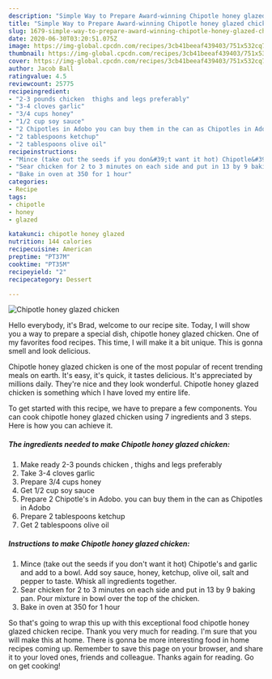 ```yaml
---
description: "Simple Way to Prepare Award-winning Chipotle honey glazed chicken"
title: "Simple Way to Prepare Award-winning Chipotle honey glazed chicken"
slug: 1679-simple-way-to-prepare-award-winning-chipotle-honey-glazed-chicken
date: 2020-06-30T03:20:51.075Z
image: https://img-global.cpcdn.com/recipes/3cb41beeaf439403/751x532cq70/chipotle-honey-glazed-chicken-recipe-main-photo.jpg
thumbnail: https://img-global.cpcdn.com/recipes/3cb41beeaf439403/751x532cq70/chipotle-honey-glazed-chicken-recipe-main-photo.jpg
cover: https://img-global.cpcdn.com/recipes/3cb41beeaf439403/751x532cq70/chipotle-honey-glazed-chicken-recipe-main-photo.jpg
author: Jacob Ball
ratingvalue: 4.5
reviewcount: 25775
recipeingredient:
- "2-3 pounds chicken  thighs and legs preferably"
- "3-4 cloves garlic"
- "3/4 cups honey"
- "1/2 cup soy sauce"
- "2 Chipotles in Adobo you can buy them in the can as Chipotles in Adobo"
- "2 tablespoons ketchup"
- "2 tablespoons olive oil"
recipeinstructions:
- "Mince (take out the seeds if you don&#39;t want it hot) Chipotle&#39;s and garlic and add to a bowl. Add soy sauce, honey, ketchup, olive oil, salt and pepper to taste. Whisk all ingredients together."
- "Sear chicken for 2 to 3 minutes on each side and put in 13 by 9 baking pan. Pour mixture in bowl over the top of the chicken."
- "Bake in oven at 350 for 1 hour"
categories:
- Recipe
tags:
- chipotle
- honey
- glazed

katakunci: chipotle honey glazed 
nutrition: 144 calories
recipecuisine: American
preptime: "PT37M"
cooktime: "PT35M"
recipeyield: "2"
recipecategory: Dessert

---
```



![Chipotle honey glazed chicken](https://img-global.cpcdn.com/recipes/3cb41beeaf439403/751x532cq70/chipotle-honey-glazed-chicken-recipe-main-photo.jpg)

Hello everybody, it's Brad, welcome to our recipe site. Today, I will show you a way to prepare a special dish, chipotle honey glazed chicken. One of my favorites food recipes. This time, I will make it a bit unique. This is gonna smell and look delicious.



Chipotle honey glazed chicken is one of the most popular of recent trending meals on earth. It's easy, it's quick, it tastes delicious. It's appreciated by millions daily. They're nice and they look wonderful. Chipotle honey glazed chicken is something which I have loved my entire life.


To get started with this recipe, we have to prepare a few components. You can cook chipotle honey glazed chicken using 7 ingredients and 3 steps. Here is how you can achieve it.

<!--inarticleads1-->

##### The ingredients needed to make Chipotle honey glazed chicken:

1. Make ready 2-3 pounds chicken , thighs and legs preferably
1. Take 3-4 cloves garlic
1. Prepare 3/4 cups honey
1. Get 1/2 cup soy sauce
1. Prepare 2 Chipotle&#39;s in Adobo. you can buy them in the can as Chipotles in Adobo
1. Prepare 2 tablespoons ketchup
1. Get 2 tablespoons olive oil




<!--inarticleads2-->

##### Instructions to make Chipotle honey glazed chicken:

1. Mince (take out the seeds if you don&#39;t want it hot) Chipotle&#39;s and garlic and add to a bowl. Add soy sauce, honey, ketchup, olive oil, salt and pepper to taste. Whisk all ingredients together.
1. Sear chicken for 2 to 3 minutes on each side and put in 13 by 9 baking pan. Pour mixture in bowl over the top of the chicken.
1. Bake in oven at 350 for 1 hour




So that's going to wrap this up with this exceptional food chipotle honey glazed chicken recipe. Thank you very much for reading. I'm sure that you will make this at home. There is gonna be more interesting food in home recipes coming up. Remember to save this page on your browser, and share it to your loved ones, friends and colleague. Thanks again for reading. Go on get cooking!
